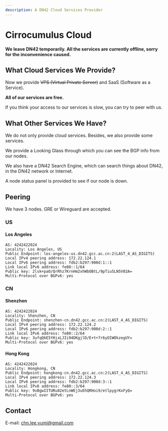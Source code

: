 ```yaml
---
description: A DN42 Cloud Services Provider
---
```


# Cirrocumulus Cloud

**We leave DN42 temporarily. All the services are currently offline, sorry for the inconvenience caused.**

## What Cloud Services We Provide?

Now we provide ~~VPS (Virtual Private Server)~~ and SaaS (Software as a Service).

**All of our services are free.**

If you think your access to our services is slow, you can try to peer with us.

## What Other Services We Have?

We do not only provide cloud services. Besides, we also provide some services.

We provide a Looking Glass through which you can see the BGP info from our nodes.

We also have a DN42 Search Engine, which can search things about DN42, in the DN42 network or Internet.

A node status panel is provided to see if our node is down.

## Peering

We have 3 nodes. GRE or Wireguard are accepted.

### US

#### Los Angeles

```
AS: 4242422024
Locality: Los Angeles, US
Public Endpoint: los-angeles-us.dn42.gcc.ac.cn:2(LAST_4_AS_DIGITS)
Local IPv4 peering address: 172.22.124.1
Local IPv6 peering address: fdb2:b297:900d:1::1
Link local IPv6 address: fe80::1/64
Public key: 2lsk+paO/QrRhz7KrnHm2xhWbOBtL/9pTiu5LN5V02A=
Multi-Protocol over BGPv6: yes
```

### CN

#### Shenzhen

```
AS: 4242422024
Locality: Shenzhen, CN
Public Endpoint: shenzhen-cn.dn42.gcc.ac.cn:2(LAST_4_AS_DIGITS)
Local IPv4 peering address: 172.22.124.2
Local IPv6 peering address: fdb2:b297:900d:2::1
Link local IPv6 address: fe80::2/64
Public key: 3ufqQkE5YHjxLJIi94DKgjlD/E+t+7r6yOIWOkzegUY=
Multi-Protocol over BGPv6: yes
```

#### Hong Kong

```
AS: 4242422024
Locality: Hongkong, CN
Public Endpoint: hongkong-cn.dn42.gcc.ac.cn:2(LAST_4_AS_DIGITS)
Local IPv4 peering address: 172.22.124.3
Local IPv6 peering address: fdb2:b297:900d:3::1
Link local IPv6 address: fe80::3/64
Public key: 9vBgwIITURu82etLnWEj3uEhQRHoi9/etlpygrKxFyQ=
Multi-Protocol over BGPv6: yes
```

## Contact

E-mail: chn.lee.yumi@gmail.com
